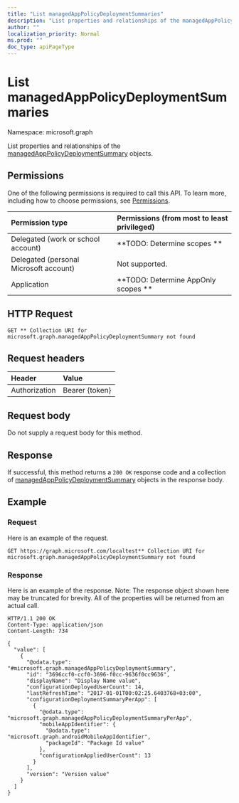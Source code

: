 ```yaml
---
title: "List managedAppPolicyDeploymentSummaries"
description: "List properties and relationships of the managedAppPolicyDeploymentSummary objects."
author: ""
localization_priority: Normal
ms.prod: ""
doc_type: apiPageType
---
```


# List managedAppPolicyDeploymentSummaries

Namespace: microsoft.graph

List properties and relationships of the [managedAppPolicyDeploymentSummary](../resources/managedapppolicydeploymentsummary.md) objects.

## Permissions
One of the following permissions is required to call this API. To learn more, including how to choose permissions, see [Permissions](/concepts/permissions-reference.md).

|Permission type|Permissions (from most to least privileged)|
|:---|:---|
|Delegated (work or school account)|**TODO: Determine scopes **|
|Delegated (personal Microsoft account)|Not supported.|
|Application|**TODO: Determine AppOnly scopes **|

## HTTP Request
<!-- {
  "blockType": "ignored"
}
-->
``` http
GET ** Collection URI for microsoft.graph.managedAppPolicyDeploymentSummary not found
```

## Request headers
|Header|Value|
|:---|:---|
|Authorization|Bearer {token}|

## Request body
Do not supply a request body for this method.

## Response
If successful, this method returns a `200 OK` response code and a collection of [managedAppPolicyDeploymentSummary](../resources/managedapppolicydeploymentsummary.md) objects in the response body.

## Example

### Request
Here is an example of the request.
<!-- {
  "blockType": "request",
  "name": "get_managedapppolicydeploymentsummary"
}
-->
``` http
GET https://graph.microsoft.com/localtest** Collection URI for microsoft.graph.managedAppPolicyDeploymentSummary not found
```

### Response
Here is an example of the response. Note: The response object shown here may be truncated for brevity. All of the properties will be returned from an actual call.
<!-- {
  "blockType": "response",
  "truncated": true,
  "@odata.type": "collection(microsoft.graph.managedapppolicydeploymentsummary)"
}
-->
``` http
HTTP/1.1 200 OK
Content-Type: application/json
Content-Length: 734

{
  "value": [
    {
      "@odata.type": "#microsoft.graph.managedAppPolicyDeploymentSummary",
      "id": "3696ccf0-ccf0-3696-f0cc-9636f0cc9636",
      "displayName": "Display Name value",
      "configurationDeployedUserCount": 14,
      "lastRefreshTime": "2017-01-01T00:02:25.6403768+03:00",
      "configurationDeploymentSummaryPerApp": [
        {
          "@odata.type": "microsoft.graph.managedAppPolicyDeploymentSummaryPerApp",
          "mobileAppIdentifier": {
            "@odata.type": "microsoft.graph.androidMobileAppIdentifier",
            "packageId": "Package Id value"
          },
          "configurationAppliedUserCount": 13
        }
      ],
      "version": "Version value"
    }
  ]
}
```

